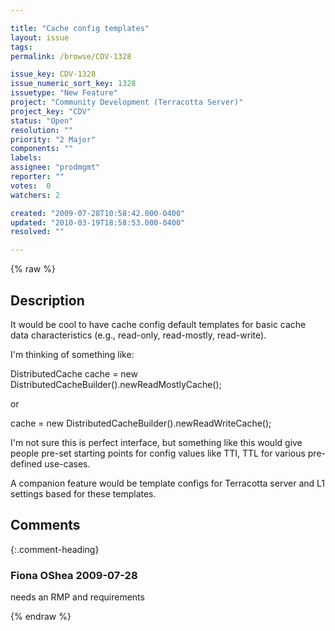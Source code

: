 ```yaml
---

title: "Cache config templates"
layout: issue
tags: 
permalink: /browse/CDV-1328

issue_key: CDV-1328
issue_numeric_sort_key: 1328
issuetype: "New Feature"
project: "Community Development (Terracotta Server)"
project_key: "CDV"
status: "Open"
resolution: ""
priority: "2 Major"
components: ""
labels: 
assignee: "prodmgmt"
reporter: ""
votes:  0
watchers: 2

created: "2009-07-28T10:58:42.000-0400"
updated: "2010-03-19T18:58:53.000-0400"
resolved: ""

---
```




{% raw %}



## Description

<div markdown="1" class="description">

It would be cool to have cache config default templates for basic cache data characteristics (e.g., read-only, read-mostly, read-write).

I'm thinking of something like:

DistributedCache cache = new DistributedCacheBuilder().newReadMostlyCache();

or 

cache = new DistributedCacheBuilder().newReadWriteCache();

I'm not sure this is perfect interface, but something like this would give people pre-set starting points for config values like TTI, TTL for various pre-defined use-cases.

A companion feature would be template configs for Terracotta server and L1 settings based for these templates.

</div>

## Comments


{:.comment-heading}
### **Fiona OShea** <span class="date">2009-07-28</span>

<div markdown="1" class="comment">

needs an RMP and requirements

</div>



{% endraw %}
